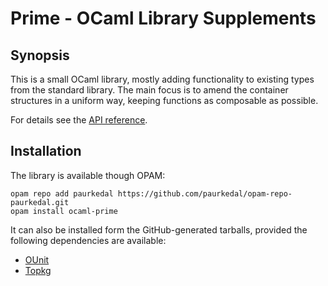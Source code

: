 # Prime - OCaml Library Supplements

## Synopsis

This is a small OCaml library, mostly adding functionality to existing types
from the standard library.  The main focus is to amend the container
structures in a uniform way, keeping functions as composable as possible.

For details see the [API reference](http://paurkedal.github.io/ocaml-prime/).

## Installation

The library is available though OPAM:

    opam repo add paurkedal https://github.com/paurkedal/opam-repo-paurkedal.git
    opam install ocaml-prime

It can also be installed form the GitHub-generated tarballs, provided the
following dependencies are available:

  * [OUnit](http://ounit.forge.ocamlcore.org/)
  * [Topkg](http://erratique.ch/software/topkg)

